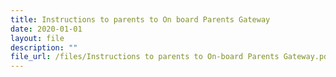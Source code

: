 ```yaml
---
title: Instructions to parents to On board Parents Gateway
date: 2020-01-01
layout: file
description: ""
file_url: /files/Instructions to parents to On-board Parents Gateway.pdf
---
```


